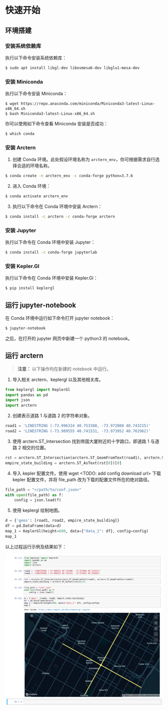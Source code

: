 # 快速开始

## 环境搭建

### 安装系统依赖库

执行以下命令安装系统依赖库：

```bash
$ sudo apt install libgl-dev libosmesa6-dev libglu1-mesa-dev
```

### 安装 Miniconda

执行以下命令安装 Miniconda：

```
$ wget https://repo.anaconda.com/miniconda/Miniconda3-latest-Linux-x86_64.sh
$ bash Miniconda3-latest-Linux-x86_64.sh
```

你可以使用如下命令查看 Miniconda 安装是否成功：

```bash
$ which conda
```

### 安装 Arctern

1. 创建 Conda 环境。此处假设环境名称为 `arctern_env`，你可根据需求自行选择合适的环境名称。

```bash
$ conda create -n arctern_env -c conda-forge python=3.7.6
```

2. 进入 Conda 环境：

```bash
$ conda activate arctern_env
```

3. 执行以下命令在 Conda 环境中安装 Arctern：

```bash
$ conda install -c arctern -c conda-forge arctern
```

### 安装 Jupyter

执行以下命令在 Conda 环境中安装 Jupyter：

```bash
$ conda install -c conda-forge jupyterlab
```

### 安装 Kepler.Gl

执行以下命令在 Conda 环境中安装 Kepler.Gl：

```bash
$ pip install keplergl
```

## 运行 jupyter-notebook

在 Conda 环境中运行如下命令打开 jupyter notebook：

```bash
$ jupyter-notebook
```
之后，在打开的 jupyter 网页中新建一个 python3 的 notebook。

## 运行 arctern

> **注意：** 以下操作均在新建的 notebook 中运行。

1. 导入相关 arctern、keplergl 以及其他相关库。

```python
from keplergl import KeplerGl
import pandas as pd
import json
import arctern
```

2. 创建表示道路 1 与道路 2 的字符串对象。

```python
road1 = 'LINESTRING (-73.996324 40.753388, -73.972088 40.743215)'
road2 = 'LINESTRING (-73.989555 40.741531, -73.973952 40.762962)'
```

3. 使用 arctern.ST_Intersection 找到帝国大厦附近的十字路口，即道路 1 与道路 2 相交的位置。

```python
rst = arctern.ST_Intersection(arctern.ST_GeomFromText(road1), arctern.ST_GeomFromText(road2))
empire_state_building = arctern.ST_AsText(rst[0])[0]
```

4. 导入 kepler 配置文件。使用 wget <TODO: add config download url> 下载 kepler 配置文件，并将 file_path 改为下载的配置文件所在的绝对路径。

```python
file_path = "</path/to/conf.json>"
with open(file_path) as f:
    config = json.load(f)
```

5. 使用 keplergl 绘制地图。

```python
d = {'geos': [road1, road2, empire_state_building]}
df = pd.DataFrame(data=d)
map_1 = KeplerGl(height=600, data={"data_1": df}, config=config)
map_1
```

以上过程运行示例及结果如下：

![结果示例图](arctern-quick-start-run-result.png)
